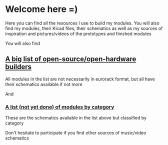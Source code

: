 # Welcome here =)

Here you can find all the resources I use to build my modules.
You will also find my modules, their Kicad files, their schematics as well as my sources of inspiration and pictures/videos of the prototypes and finished modules


You will also find

## [A big list of open-source/open-hardware builders](https://github.com/Pl0p/Modular_Synth/blob/main/Open-source_list.md)
All modules in the list are not necessarily in eurorack format, but all have their schematics available if not more

And 

### [A list (not yet done) of modules by category](https://github.com/Pl0p/Modular_Synth/blob/main/List_by_function.md)
These are the schematics available in the list above but classified by category

Don't hesitate to participate if you find other sources of music/video schematics
